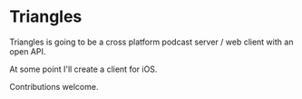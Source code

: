 Triangles
=======

Triangles is going to be a cross platform podcast server / web client with an open API.

At some point I'll create a client for iOS. 

Contributions welcome. 